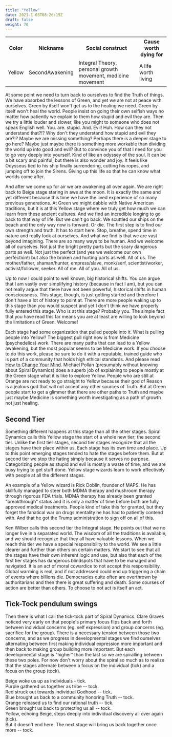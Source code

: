 ```yaml
---
title: "Yellow"
date: 2021-1-03T08:26:15Z
draft: false
weight: 70
---
```

<table style="width:100%">
  <tr>
    <th>Color</th>
    <th>Nickname</th>
    <th>Social construct</th>
    <th>Cause worth dying for</th>
  </tr>
  <tr id="Yellow">
    <td>Yellow</td>
    <td>SecondAwakening</td>
    <td>Integral Theory, personal growth movement, medicine movement</td>
    <td>A life worth living</td>
  </tr>
</table>

At some point we need to turn back to ourselves to find the Truth of things. We have absorbed the lessons of Green, and yet we are not at peace with ourselves. Green by itself won't get us to the healing we need. Green by itself won't heal the world. People insist on going their own selfish ways no matter how patiently we explain to them how stupid and evil they are. Then we try a little louder and slower, like you might to someone who does not speak English well. You. are. stupid. And. Evil! Huh. How can they not understand that?!? Why don't they understand how stupid and evil they are?!? Maybe we are missing something? Perhaps there is a deeper stage to go here? Maybe just maybe there is something more workable than dividing the world up into good and evil? But to convince you of that I need for you to go very deeply into yourself. Kind of like an odyssey of the soul. It can be a bit scary and painful, but there is also wonder and joy. It feels like Odysseus tied to his ship finally surrendering, cutting his ropes, and jumping off to join the Sirens. Giving up this life so that he can know what worlds come after.

And after we come up for air we are awakening all over again. We are right back to Beige stage staring in awe at the moon. It is exactly the same and yet different because this time we have the lived experience of so many previous generations. At Green we might dabble with Native American traditions, but it is at this Yellow stage where we truly get how much we can learn from these ancient cultures. And we find an incredible longing to go back to that way of life. But we can't go back. We scuttled our ships on the beach and the only way now is forward. Or die. The first step is to find our own strength and truth. It has to start here. Stop, breathe, spend time in nature and really look at ourselves. And what we find is that we are vast beyond imagining. There are so many ways to be human. And we welcome all of ourselves. Not just the bright pretty parts but the scary dangerous parts as well. Not just the perfect (and yes we welcome our own perfection!) but also the broken and hurting parts as well. All of us. The mother/father, shaman/hunter, empress/slave, monk/serf, scientist/worker, activist/follower, seeker. All of me. All of you. All of us.

Up to now I could point to well known, big historical shifts. You can argue that I am vastly over simplifying history (because in fact I am), but you can not really argue that there have not been powerful, historical shifts in human consciousness. This stage, though, is just getting started and therefore I don't have a lot of history to point at. There are more people waking up to this stage than you would suspect and yet I don't think we have properly fully entered this stage. Who is at this stage? Probably you. The simple fact that you have read this far means you are at least are willing to look beyond the limitations of Green. Welcome!

Each stage had some organization that pulled people into it. What is pulling people into Yellow? The biggest pull right now is from Medicine (psychedelics) work. There are many paths that can lead to a Yellow awakening, but the most popular seems to be Medicine work. If you choose to do this work, please be sure to do it with a reputable, trained guide who is part of a community that holds high ethical standards. And please read [How to Change Your Mind](https://en.wikipedia.org/wiki/How_to_Change_Your_Mind#:~:text=8%20.P65%202018-,How%20to%20Change%20Your%20Mind%3A%20What%20the%20New%20Science%20of,New%20York%20Times%20best%2Dseller.). Michael Pollan (presumably without knowing about Spiral Dynamics) does a superb job of explaining to people mostly at the Green stage what it is like to explore Yellow. People who are still at Orange are not ready to go straight to Yellow because their god of Reason is a jealous god that will not accept any other sources of Truth. But at Green people start to get a glimmer that there are other paths to Truth and maybe just maybe Medicine is something worth investigating as a path of growth not just healing.

## Second Tier

Something different happens at this stage than all the other stages. Spiral Dynamics calls this Yellow stage the start of a whole new tier; the second tier. Unlike the first tier stages, second tier stages recognize that all the stages have their place within us. Each stage has its own time and place. Up to this point emerging stages tended to hate the stages before them. But at second tier we stop the hating simply because it serves no purpose. Categorizing people as stupid and evil is mostly a waste of time, and we are busy trying to get stuff done. Yellow stage wizards learn to work effectively with people at all the different stages.

An example of a Yellow wizard is Rick Doblin, founder of MAPS. He has skillfully managed to steer both MDMA therapy and mushroom therapy through rigorous FDA trials. MDMA therapy has already been granted "breakthrough" status and it is only a matter of time before both are fully approved medical treatments. People kind of take this for granted, but they forget the fanatical war on drugs mentality he has had to patiently contend with. And that he got the Trump administration to sign off on all of this.

Ken Wilber calls this second tier the Integral stage. He points out that we no longer live in a separated world. The wisdom of all the traditions is available, and we should recognize that they all have valuable lessons. When we reach this tier we have a special responsibility to the world. We see a little clearer and further than others on certain matters. We start to see that all the stages have their own inherent logic and use, but also that each of the first tier stages has dangerous blindspots that have to be managed and navigated. It is an act of moral cowardice to not accept this responsibility. Global warming is real, and if not addressed could end up triggering a chain of events where billions die. Democracies quite often are overthrown by authoritarians and then there is great suffering and death. Some courses of action are better than others. To choose to not act is itself an act.

## Tick-Tock pendulum swings

Then there is what I call the tick-tock part of Spiral Dynamics. Clare Graves noticed very early on that people's primary focus flips back and forth between individual concerns (eg. self expression) and group concerns (eg. sacrifice for the group). There is a necessary tension between those two concerns, and as we progress in developmental stages we find ourselves alternating between first making individual expression more important and then back to making group building more important.  But each developmental stage is "higher" than the last so we are spiralling between these two poles. For now don't worry about the spiral so much as to realize that the stages alternate between a focus on the individual (tick) and a focus on the group (tock).

Beige woke us up as individuals - tick.  
Purple gathered us together as tribe -- tock.  
Red struck out towards individual Godhood -- tick.  
Blue brought us back to a community honoring Truth -- tock.  
Orange released us to find our rational truth -- tick.  
Green brought us back to protecting us all -- tock.  
Yellow, echoing Beige, steps deeply into individual discovery all over again (tick).  
But it doesn't end here. The next stage will bring us back together once more -- tock.  
